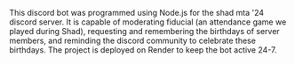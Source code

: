 This discord bot was programmed using Node.js for the shad mta '24 discord server. It is capable of moderating fiducial (an attendance game we played during Shad), requesting and remembering the birthdays of server members, and reminding the discord community to celebrate these birthdays. The project is deployed on Render to keep the bot active 24-7. 

